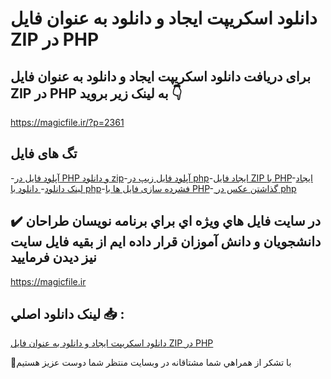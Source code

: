 # دانلود اسکریپت ایجاد و دانلود به عنوان فایل ZIP در PHP

## برای دریافت دانلود اسکریپت ایجاد و دانلود به عنوان فایل ZIP در PHP به لینک زیر بروید 👇

https://magicfile.ir/?p=2361

## تگ های فایل

-[آپلود فایل در PHP و دانلود zip](https://magicfile.ir/product/%d8%a7%d8%b3%da%a9%d8%b1%db%8c%d9%be%d8%aa-%d8%a7%db%8c%d8%ac%d8%a7%d8%af-%d9%88-%d8%af%d8%a7%d9%86%d9%84%d9%88%d8%af-%d8%a8%d9%87-%d8%b9%d9%86%d9%88%d8%a7%d9%86-%d9%81%d8%a7%db%8c%d9%84-zip-php/)-[آپلود فایل زیپ در php](https://magicfile.ir/product/%d8%a7%d8%b3%da%a9%d8%b1%db%8c%d9%be%d8%aa-%d8%a7%db%8c%d8%ac%d8%a7%d8%af-%d9%88-%d8%af%d8%a7%d9%86%d9%84%d9%88%d8%af-%d8%a8%d9%87-%d8%b9%d9%86%d9%88%d8%a7%d9%86-%d9%81%d8%a7%db%8c%d9%84-zip-php/)-[ایجاد فایل ZIP با PHP](https://magicfile.ir/product/%d8%a7%d8%b3%da%a9%d8%b1%db%8c%d9%be%d8%aa-%d8%a7%db%8c%d8%ac%d8%a7%d8%af-%d9%88-%d8%af%d8%a7%d9%86%d9%84%d9%88%d8%af-%d8%a8%d9%87-%d8%b9%d9%86%d9%88%d8%a7%d9%86-%d9%81%d8%a7%db%8c%d9%84-zip-php/)-[ایجاد لینک دانلود](https://magicfile.ir/product/%d8%a7%d8%b3%da%a9%d8%b1%db%8c%d9%be%d8%aa-%d8%a7%db%8c%d8%ac%d8%a7%d8%af-%d9%88-%d8%af%d8%a7%d9%86%d9%84%d9%88%d8%af-%d8%a8%d9%87-%d8%b9%d9%86%d9%88%d8%a7%d9%86-%d9%81%d8%a7%db%8c%d9%84-zip-php/)-[ دانلود با php](https://magicfile.ir/product/%d8%a7%d8%b3%da%a9%d8%b1%db%8c%d9%be%d8%aa-%d8%a7%db%8c%d8%ac%d8%a7%d8%af-%d9%88-%d8%af%d8%a7%d9%86%d9%84%d9%88%d8%af-%d8%a8%d9%87-%d8%b9%d9%86%d9%88%d8%a7%d9%86-%d9%81%d8%a7%db%8c%d9%84-zip-php/)-[فشرده سازی فایل ها با PHP](https://magicfile.ir/product/%d8%a7%d8%b3%da%a9%d8%b1%db%8c%d9%be%d8%aa-%d8%a7%db%8c%d8%ac%d8%a7%d8%af-%d9%88-%d8%af%d8%a7%d9%86%d9%84%d9%88%d8%af-%d8%a8%d9%87-%d8%b9%d9%86%d9%88%d8%a7%d9%86-%d9%81%d8%a7%db%8c%d9%84-zip-php/)-[ گذاشتن عکس در php](https://magicfile.ir/product/%d8%a7%d8%b3%da%a9%d8%b1%db%8c%d9%be%d8%aa-%d8%a7%db%8c%d8%ac%d8%a7%d8%af-%d9%88-%d8%af%d8%a7%d9%86%d9%84%d9%88%d8%af-%d8%a8%d9%87-%d8%b9%d9%86%d9%88%d8%a7%d9%86-%d9%81%d8%a7%db%8c%d9%84-zip-php/)

## ✔️ در سايت فايل هاي ويژه اي براي برنامه نويسان طراحان دانشجويان و دانش آموزان قرار داده ايم از بقيه فايل سايت نيز ديدن فرماييد

https://magicfile.ir


## لينک دانلود اصلي 📥 :

[دانلود اسکریپت ایجاد و دانلود به عنوان فایل ZIP در PHP](https://magicfile.ir/product/%d8%a7%d8%b3%da%a9%d8%b1%db%8c%d9%be%d8%aa-%d8%a7%db%8c%d8%ac%d8%a7%d8%af-%d9%88-%d8%af%d8%a7%d9%86%d9%84%d9%88%d8%af-%d8%a8%d9%87-%d8%b9%d9%86%d9%88%d8%a7%d9%86-%d9%81%d8%a7%db%8c%d9%84-zip-php/) 


🙏با تشکر از همراهي شما مشتاقانه در وبسایت منتظر شما دوست عزیز هستیم

